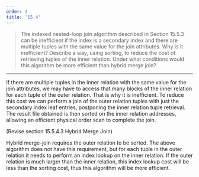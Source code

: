 ```yaml
---
order: 4
title: '15.4'
---
```

> The indexed nested-loop join algorithm described in Section 15.5.3 can be 
> inefficient if the index is a secondary index and there are multiple tuples 
> with the same value for the join attributes. Why is it inefficient? Describe a way, 
> using sorting, to reduce the cost of retrieving tuples of the inner relation. 
> Under what conditions would this algorithm be more efficient than hybrid merge 
> join? 

--------------------------------

If there are multiple tuples in the inner relation with the same value for the join 
attributes, we may have to access that many blocks of the inner relation for each tuple of 
the outer relation. That is why it is inefficient. To reduce this cost we can perform a join 
of the outer relation tuples with just the secondary index leaf entries, postponing the inner
relation tuple retrieval. The result file obtained is then sorted on the inner relation addresses, 
allowing an efficient physical order scan to complete the join. 

(Revise section 15.5.4.3 Hybrid Merge Join)

Hybrid merge-join requires the outer relation to be sorted. The above algorithm does not have
this requirement, but for each tuple in the outer relation it needs to perform an index lookup
on the inner relation. If the outer relation is much larger than the inner relation, this index
lookup cost will be less than the sorting cost, thus this algorithm will be more efficient. 